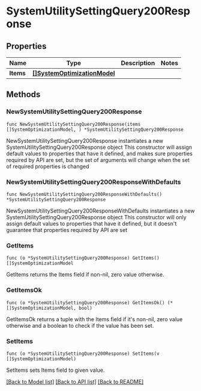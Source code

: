 # SystemUtilitySettingQuery200Response

## Properties

Name | Type | Description | Notes
------------ | ------------- | ------------- | -------------
**Items** | [**[]SystemOptimizationModel**](SystemOptimizationModel.md) |  | 

## Methods

### NewSystemUtilitySettingQuery200Response

`func NewSystemUtilitySettingQuery200Response(items []SystemOptimizationModel, ) *SystemUtilitySettingQuery200Response`

NewSystemUtilitySettingQuery200Response instantiates a new SystemUtilitySettingQuery200Response object
This constructor will assign default values to properties that have it defined,
and makes sure properties required by API are set, but the set of arguments
will change when the set of required properties is changed

### NewSystemUtilitySettingQuery200ResponseWithDefaults

`func NewSystemUtilitySettingQuery200ResponseWithDefaults() *SystemUtilitySettingQuery200Response`

NewSystemUtilitySettingQuery200ResponseWithDefaults instantiates a new SystemUtilitySettingQuery200Response object
This constructor will only assign default values to properties that have it defined,
but it doesn't guarantee that properties required by API are set

### GetItems

`func (o *SystemUtilitySettingQuery200Response) GetItems() []SystemOptimizationModel`

GetItems returns the Items field if non-nil, zero value otherwise.

### GetItemsOk

`func (o *SystemUtilitySettingQuery200Response) GetItemsOk() (*[]SystemOptimizationModel, bool)`

GetItemsOk returns a tuple with the Items field if it's non-nil, zero value otherwise
and a boolean to check if the value has been set.

### SetItems

`func (o *SystemUtilitySettingQuery200Response) SetItems(v []SystemOptimizationModel)`

SetItems sets Items field to given value.



[[Back to Model list]](../README.md#documentation-for-models) [[Back to API list]](../README.md#documentation-for-api-endpoints) [[Back to README]](../README.md)



